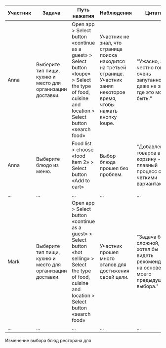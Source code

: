 | Участник | Задача | Путь нажатия | Наблюдения | Цитаты | Завершение задачи |
| --- | --- | --- | --- | --- | --- |
| Anna | Выберите тип пищи, кухню и место для организации доставки. | Open app > Select button «continue as a guest» > Select button «loupe» > Select the type of food, cuisine and location > Select button «search food» | Участник не знал, что страница поиска находится на третьей странице. Участник занял некоторое время, чтобы нажать кнопку loupe. | "Ужасно, это честно говоря очень запутанно, я даже не знаю, где это может быть." | 2 |
| Anna | Выберите блюдо из меню. | Food list > choose «food item 2» > Select button «Add to cart» | Выбор блюда прошел без проблем. | "Добавление товаров в корзину - это плавный процесс с четкими вариантами." | 1 |
| ... | ... | ... | ... | ... | ... |
| Mark | Выберите тип пищи, кухню и место для организации доставки. | Open app > Select button «continue as a guest» > Select button «hot selling» > Select the type of food, cuisine and location > Select button «search food» | Участник прошел много этапов для достижения своей цели. | "Задача была сложной, я хотел бы видеть рекомендации на основе моего предыдущего выбора." | 2 |
| ... | ... | ... | ... | ... | ... |
Изменение выбора блюд ресторана для